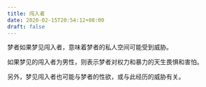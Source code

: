```yaml
---
title: 闯入者
date: 2020-02-15T20:54:12+08:00
draft: false
---
```


梦者如果梦见闯入者，意味着梦者的私人空间可能受到威胁。

如果梦见的闯入者为男性，则表示梦者对权力和暴力的天生畏惧和害怕。

另外，梦见闯入者也可能与梦者的性欲，或与此经历的威胁有关。

